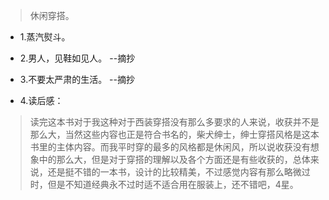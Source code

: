 >休闲穿搭。

- 1.蒸汽熨斗。

- 2.男人，见鞋如见人。 --摘抄

- 3.不要太严肃的生活。 --摘抄

- 4.读后感：

>读完这本书对于我这种对于西装穿搭没有那么多要求的人来说，收获并不是那么大，当然这些内容也正是符合书名的，柴犬绅士，绅士穿搭风格是这本书里的主体内容。而我平时穿的最多的风格都是休闲风，所以说收获没有想象中的那么大，但是对于穿搭的理解以及各个方面还是有些收获的，总体来说，还是挺不错的一本书，设计的比较精美，不过感觉内容有那么略微过时，但是不知道经典永不过时适不适合用在服装上，还不错吧，4星。
